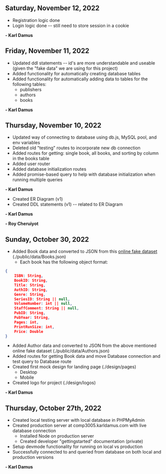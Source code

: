## Saturday, November 12, 2022
- Registration logic done
- Login logic done -- still need to store session in a cookie

**- Karl Damus**

## Friday, November 11, 2022
- Updated ddl statements -- id's are more understandable and useable (given the "fake data" we are using for this project)
- Added functionality for automatically creating database tables
- Added functionality for automatically adding data to tables for the following tables:
  - publishers
  - authors
  - books

**- Karl Damus**

## Thursday, November 10, 2022
- Updated way of connecting to database using db.js, MySQL pool, and env variables
- Deleted old "testing" routes to incorporate new db connection
- Added routes for getting: single book, all books, and sorting by column in the books table
- Added user router
- Added database initialization routes
- Added promise-based query to help with database initialization when running multiple queries

**- Karl Damus**

- Created ER Diagram (v1)
- Created DDL statements (v1) -- related to ER Diagram

**- Karl Damus**

**- Roy Cheruiyot**

## Sunday, October 30, 2022
- Added Book data and converted to JSON from this [online fake dataset](https://help.tableau.com/current/pro/desktop/en-us/bookshop_data.htm) (./public/data/Books.json)
  - Each book has the following object format:

```json
{
    ISBN: String,
    BookID: String,
    Title: String,
    AuthID: String,
    Genre: String,
    SeriesID: String || null,
    VolumeNumber: int || null,
    StaffComment: String || null,
    PubID: String,
    PubYear: String,
    Pages: int,
    PrintRunSize: int,
    Price: Double
}
```

- Added Author data and converted to JSON from the above mentioned online fake dataset (./public/data/Authors.json)
- Added routes for getting Book data and move Database connection and test query to Database route
- Created first mock design for landing page (./design/pages)
  - Desktop
  - Mobile
- Created logo for project (./design/logos)

**- Karl Damus**

## Thursday, October 27th, 2022

- Created local testing server with local database in PHPMyAdmin
- Created production server at comp3005.karldamus.com with live database connection
  - Installed Node on production server
  - Created developer "gettingstarted" documentation (private)
- Setup devmode functionality for running on local vs production
- Successfully connected to and queried from database on both local and production versions

**- Karl Damus**
